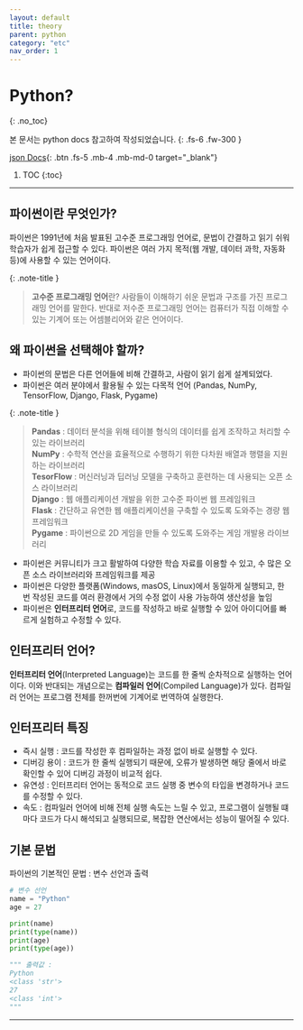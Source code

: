 ```yaml
---
layout: default
title: theory
parent: python
category: "etc"
nav_order: 1
---
```


# Python?
{: .no_toc}

본 문서는 python docs 참고하여 작성되었습니다.
{: .fs-6 .fw-300 }

[json Docs][python json docs]{: .btn .fs-5 .mb-4 .mb-md-0 target="_blank"}

1. TOC
{:toc}

---

## 파이썬이란 무엇인가?
파이썬은 1991년에 처음 발표된 고수준 프로그래밍 언어로, 문법이 간결하고 읽기 쉬워 학습자가 쉽게 접근할 수 있다. 파이썬은 여러 가지 목적(웹 개발, 데이터 과학, 자동화 등)에 사용할 수 있는 언어이다.

{: .note-title }
> **고수준 프로그래밍 언어**란? 사람들이 이해하기 쉬운 문법과 구조를 가진 프로그래밍 언어를 말한다. 반대로 저수준 프로그래밍 언어는 컴퓨터가 직접 이해할 수 있는 기계어 또는 어셈블리어와 같은 언어이다.

## 왜 파이썬을 선택해야 할까?
- 파이썬의 문법은 다른 언어들에 비해 간결하고, 사람이 읽기 쉽게 설계되었다.
- 파이썬은 여러 분야에서 활용될 수 있는 다목적 언어 (Pandas, NumPy, TensorFlow, Django, Flask, Pygame)

{: .note-title }
> **Pandas** : 데이터 분석을 위해 테이블 형식의 데이터를 쉽게 조작하고 처리할 수 있는 라이브러리 <br>
> **NumPy** : 수학적 연산을 효율적으로 수행하기 위한 다차원 배열과 행렬을 지원하는 라이브러리 <br>
> **TesorFlow** : 머신러닝과 딥러닝 모델을 구축하고 훈련하는 데 사용되는 오픈 소스 라이브러리 <br>
> **Django** : 웹 애플리케이션 개발을 위한 고수준 파이썬 웹 프레임워크 <br>
> **Flask** : 간단하고 유연한 웹 애플리케이션을 구축할 수 있도록 도와주는 경량 웹 프레임워크 <br>
> **Pygame** : 파이썬으로 2D 게임을 만들 수 있도록 도와주는 게임 개발용 라이브러리

- 파이썬은 커뮤니티가 크고 활발하여 다양한 학습 자료를 이용할 수 있고, 수 많은 오픈 소스 라이브러리와 프레임워크를 제공
- 파이썬은 다양한 플랫폼(Windows, masOS, Linux)에서 동일하게 실행되고, 한 번 작성된 코드를 여러 환경에서 거의 수정 없이 사용 가능하여 생산성을 높임
- 파이썬은 **인터프리터 언어**로, 코드를 작성하고 바로 실행할 수 있어 아이디어를 빠르게 실험하고 수정할 수 있다.

## 인터프리터 언어?
**인터프리터 언어**(Interpreted Language)는 코드를 한 줄씩 순차적으로 실행하는 언어이다. 이와 반대되는 개념으로는 **컴파일러 언어**(Compiled Language)가 있다. 컴파일러 언어는 프로그램 전체를 한꺼번에 기계어로 번역하여 실행한다.

## 인터프리터 특징
- 즉시 실행 : 코드를 작성한 후 컴파일하는 과정 없이 바로 실행할 수 있다.
- 디버깅 용이 : 코드가 한 줄씩 실행되기 때문에, 오류가 발생하면 해당 줄에서 바로 확인할 수 있어 디버깅 과정이 비교적 쉽다.
- 유연성 : 인터프리터 언어는 동적으로 코드 실행 중 변수의 타입을 변경하거나 코드를 수정할 수 있다.
- 속도 : 컴파일러 언어에 비해 전체 실행 속도는 느릴 수 있고, 프로그램이 실행될 떄마다 코드가 다시 해석되고 실행되므로, 복잡한 연산에서는 성능이 떨어질 수 있다.

## 기본 문법
파이썬의 기본적인 문법 : 변수 선언과 출력
```py
# 변수 선언
name = "Python"
age = 27

print(name)
print(type(name))
print(age)
print(type(age))

""" 출력값 :
Python
<class 'str'>
27
<class 'int'>
"""
```

---
[python json docs]: https://docs.python.org/3/tutorial/index.html